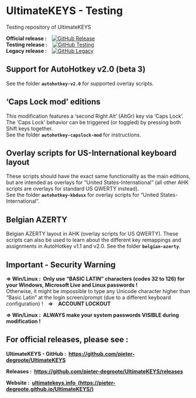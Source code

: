# UltimateKEYS - Testing
Testing repository of UltimateKEYS

**Official release&nbsp;:**&emsp;[![GitHub Release](https://img.shields.io/github/release/pieter-degroote/UltimateKEYS.svg)](https://github.com/pieter-degroote/UltimateKEYS/releases)  
**Testing release&nbsp;:**&emsp;[![GitHub Testing](https://img.shields.io/github/release/pieter-degroote/UltimateKEYS-testing.svg?label=testing)](https://github.com/pieter-degroote/UltimateKEYS-testing/releases)  
**Legacy release&nbsp;:**&emsp;[![GitHub Legacy](https://img.shields.io/github/release/pieter-degroote/UltimateKEYS-legacy.svg?label=legacy)](https://github.com/pieter-degroote/UltimateKEYS-legacy/releases)

## Support for AutoHotkey v2.0 (beta 3)

See the folder **`autohotkey-v2.0`** for supported overlay scripts.

## ‘Caps Lock mod’ editions

This modification features a ‘second Right Alt’ (AltGr) key via ‘Caps Lock’.  
The ‘Caps Lock’ behavior can be triggered (or toggled) by pressing both Shift keys together.  
See the folder **`autohotkey-capslock-mod`** for instructions.

## Overlay scripts for US-International keyboard layout

These scripts should have the exact same functionality as the main editions, but are intended as overlays for “United States-International” (all other AHK scripts are overlays for standard US QWERTY instead).  
See the folder **`autohotkey-kbdusx`** for overlay scripts for “United States-International”.

## Belgian AZERTY

Belgian AZERTY layout in AHK (overlay scripts for US QWERTY). These scripts can also be used to learn about the different key remappings and assignments in AutoHotkey v1.1 and v2.0. See the folder **`belgian-azerty`**.

## Important - Security Warning

**=&gt; Win/Linux&nbsp;: &nbsp;Only use “BASIC LATIN” characters (codes 32 to 126) for your Windows, Microsoft Live and Linux passwords&nbsp;!**  
Otherwise, it might be impossible to type any Unicode character higher than “Basic Latin” at the login screen/prompt (due to a different keyboard configuration) !&emsp;**=&gt;&emsp;ACCOUNT LOCKOUT**

**=&gt; Win/Linux&nbsp;: &nbsp;ALWAYS make your system passwords VISIBLE during modification&nbsp;!**

## For official releases, please see&nbsp;:

**UltimateKEYS - GitHub&nbsp;: &nbsp;https://github.com/pieter-degroote/UltimateKEYS**

**Releases&nbsp;: &nbsp;https://github.com/pieter-degroote/UltimateKEYS/releases**

**Website&nbsp;: &nbsp;[ultimatekeys.info &nbsp;(https://pieter-degroote.github.io/UltimateKEYS/)](https://pieter-degroote.github.io/UltimateKEYS/)**
